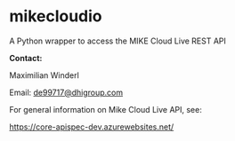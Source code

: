 # mikecloudio
A Python wrapper to access the MIKE Cloud Live REST API


**Contact:** 

Maximilian Winderl
  
Email: de99717@dhigroup.com


For general information on Mike Cloud Live API, see:

https://core-apispec-dev.azurewebsites.net/
